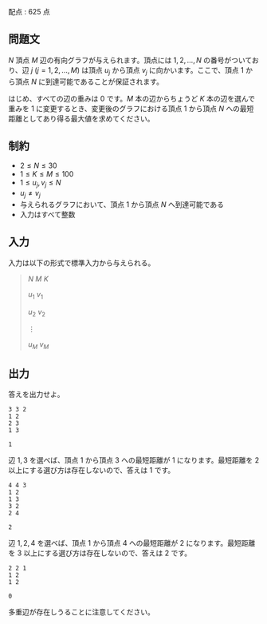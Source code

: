 配点 : $625$ 点

## 問題文

$N$ 頂点 $M$ 辺の有向グラフが与えられます。頂点には $1,2,\dots,N$ の番号がついており、辺 $j$ ($j=1,2,\dots,M$) は頂点 $u_j$ から頂点 $v_j$ に向かいます。ここで、頂点 $1$ から頂点 $N$ に到達可能であることが保証されます。

はじめ、すべての辺の重みは $0$ です。$M$ 本の辺からちょうど $K$ 本の辺を選んで重みを $1$ に変更するとき、変更後のグラフにおける頂点 $1$ から頂点 $N$ への最短距離としてあり得る最大値を求めてください。

## 制約

- $2 \leq N \leq 30$
- $1 \leq K \leq M \leq 100$
- $1 \leq u_j,v_j \leq N$
- $u_j \neq v_j$
- 与えられるグラフにおいて、頂点 $1$ から頂点 $N$ へ到達可能である
- 入力はすべて整数

## 入力

入力は以下の形式で標準入力から与えられる。

> $N$ $M$ $K$
> 
> $u_1$ $v_1$
> 
> $u_2$ $v_2$
> 
> $\vdots$
> 
> $u_M$ $v_M$

## 出力

答えを出力せよ。

```input1
3 3 2
1 2
2 3
1 3
```

```output1
1
```

辺 $1,3$ を選べば、頂点 $1$ から頂点 $3$ への最短距離が $1$ になります。最短距離を $2$ 以上にする選び方は存在しないので、答えは $1$ です。

```input2
4 4 3
1 2
1 3
3 2
2 4
```

```output2
2
```

辺 $1,2,4$ を選べば、頂点 $1$ から頂点 $4$ への最短距離が $2$ になります。最短距離を $3$ 以上にする選び方は存在しないので、答えは $2$ です。

```input3
2 2 1
1 2
1 2
```

```output3
0
```

多重辺が存在しうることに注意してください。